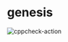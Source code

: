 # genesis
![cppcheck-action](https://github.com/stepin104247/genesis/workflows/cppcheck-action/badge.svg?branch=master)

